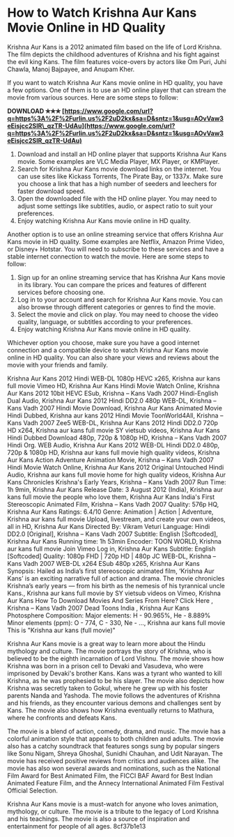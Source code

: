 # How to Watch Krishna Aur Kans Movie Online in HD Quality
 
Krishna Aur Kans is a 2012 animated film based on the life of Lord Krishna. The film depicts the childhood adventures of Krishna and his fight against the evil king Kans. The film features voice-overs by actors like Om Puri, Juhi Chawla, Manoj Bajpayee, and Anupam Kher.
 
If you want to watch Krishna Aur Kans movie online in HD quality, you have a few options. One of them is to use an HD online player that can stream the movie from various sources. Here are some steps to follow:
 
**DOWNLOAD ✯✯✯ [https://www.google.com/url?q=https%3A%2F%2Furlin.us%2F2uD2kx&sa=D&sntz=1&usg=AOvVaw3eEisjcc2SlR\_qzTR-UdAu](https://www.google.com/url?q=https%3A%2F%2Furlin.us%2F2uD2kx&sa=D&sntz=1&usg=AOvVaw3eEisjcc2SlR_qzTR-UdAu)**


 
1. Download and install an HD online player that supports Krishna Aur Kans movie. Some examples are VLC Media Player, MX Player, or KMPlayer.
2. Search for Krishna Aur Kans movie download links on the internet. You can use sites like Kickass Torrents, The Pirate Bay, or 1337x. Make sure you choose a link that has a high number of seeders and leechers for faster download speed.
3. Open the downloaded file with the HD online player. You may need to adjust some settings like subtitles, audio, or aspect ratio to suit your preferences.
4. Enjoy watching Krishna Aur Kans movie online in HD quality.

Another option is to use an online streaming service that offers Krishna Aur Kans movie in HD quality. Some examples are Netflix, Amazon Prime Video, or Disney+ Hotstar. You will need to subscribe to these services and have a stable internet connection to watch the movie. Here are some steps to follow:

1. Sign up for an online streaming service that has Krishna Aur Kans movie in its library. You can compare the prices and features of different services before choosing one.
2. Log in to your account and search for Krishna Aur Kans movie. You can also browse through different categories or genres to find the movie.
3. Select the movie and click on play. You may need to choose the video quality, language, or subtitles according to your preferences.
4. Enjoy watching Krishna Aur Kans movie online in HD quality.

Whichever option you choose, make sure you have a good internet connection and a compatible device to watch Krishna Aur Kans movie online in HD quality. You can also share your views and reviews about the movie with your friends and family.
 
Krishna Aur Kans 2012 Hindi WEB-DL 1080p HEVC x265,  Krishna aur kans full movie Vimeo HD,  Krishna Aur Kans Hindi Movie Watch Online,  Krishna Aur Kans 2012 10bit HEVC ESub,  Krishna – Kans Vadh 2007 Hindi-English Dual Audio,  Krishna Aur Kans 2012 Hindi DD2.0 480p WEB-DL,  Krishna – Kans Vadh 2007 Hindi Movie Download,  Krishna Aur Kans Animated Movie Hindi Dubbed,  Krishna aur kans 2012 Hindi Movie ToonWorld4All,  Krishna – Kans Vadh 2007 Zee5 WEB-DL,  Krishna Aur Kans 2012 Hindi DD2.0 720p HD x264,  Krishna aur kans full movie SY vietsub videos,  Krishna Aur Kans Hindi Dubbed Download 480p, 720p & 1080p HD,  Krishna – Kans Vadh 2007 Hindi Org. WEB Audio,  Krishna Aur Kans 2012 WEB-DL Hindi DD2.0 480p, 720p & 1080p HD,  Krishna aur kans full movie high quality videos,  Krishna Aur Kans Action Adventure Animation Movie,  Krishna – Kans Vadh 2007 Hindi Movie Watch Online,  Krishna Aur Kans 2012 Original Untouched Hindi Audio,  Krishna aur kans full movie home for high quality videos,  Krishna Aur Kans Chronicles Krishna's Early Years,  Krishna – Kans Vadh 2007 Run Time: 1h 9min,  Krishna Aur Kans Release Date: 3 August 2012 (India),  Krishna aur kans full movie the people who love them,  Krishna Aur Kans India's First Stereoscopic Animated Film,  Krishna – Kans Vadh 2007 Quality: 576p HQ,  Krishna Aur Kans Ratings: 6.4/10 Genre: Animation | Action | Adventure,  Krishna aur kans full movie Upload, livestream, and create your own videos, all in HD,  Krishna Aur Kans Directed By: Vikram Veturi Language: Hindi DD2.0 [Original],  Krishna – Kans Vadh 2007 Subtitle: English [Softcoded],  Krishna Aur Kans Running time: 1h 53min Encoder: TOON WORLD,  Krishna aur kans full movie Join Vimeo Log in,  Krishna Aur Kans Subtitle: English [Softcoded] Quality: 1080p FHD | 720p HD | 480p JC WEB-DL,  Krishna – Kans Vadh 2007 WEB-DL x264 ESub 480p x265,  Krishna Aur Kans Synopsis: Hailed as India’s first stereoscopic animated film, ‘Krishna Aur Kans’ is an exciting narrative full of action and drama. The movie chronicles Krishna’s early years — from his birth as the nemesis of his tyrannical uncle Kans.,  Krishna aur kans full movie by SY vietsub videos on Vimeo,  Krishna Aur Kans How To Download Movies And Series From Here? Click Here ,  Krishna – Kans Vadh 2007 Dead Toons India ,  Krishna Aur Kans Photosphere Composition: Major elements: H - 90.965%, He - 8.889% Minor elements (ppm): O - 774, C - 330, Ne - ...,  Krishna aur kans full movie This is "Krishna aur kans (full movie)"
  
Krishna Aur Kans movie is a great way to learn more about the Hindu mythology and culture. The movie portrays the story of Krishna, who is believed to be the eighth incarnation of Lord Vishnu. The movie shows how Krishna was born in a prison cell to Devaki and Vasudeva, who were imprisoned by Devaki's brother Kans. Kans was a tyrant who wanted to kill Krishna, as he was prophesied to be his slayer. The movie also depicts how Krishna was secretly taken to Gokul, where he grew up with his foster parents Nanda and Yashoda. The movie follows the adventures of Krishna and his friends, as they encounter various demons and challenges sent by Kans. The movie also shows how Krishna eventually returns to Mathura, where he confronts and defeats Kans.
 
The movie is a blend of action, comedy, drama, and music. The movie has a colorful animation style that appeals to both children and adults. The movie also has a catchy soundtrack that features songs sung by popular singers like Sonu Nigam, Shreya Ghoshal, Sunidhi Chauhan, and Udit Narayan. The movie has received positive reviews from critics and audiences alike. The movie has also won several awards and nominations, such as the National Film Award for Best Animated Film, the FICCI BAF Award for Best Indian Animated Feature Film, and the Annecy International Animated Film Festival Official Selection.
 
Krishna Aur Kans movie is a must-watch for anyone who loves animation, mythology, or culture. The movie is a tribute to the legacy of Lord Krishna and his teachings. The movie is also a source of inspiration and entertainment for people of all ages.
 8cf37b1e13
 
